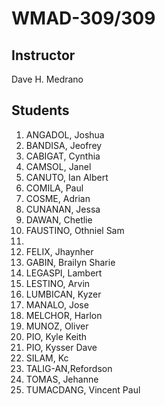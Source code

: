 <h1>WMAD-309/309</h1>

<h2>Instructor</h2>
Dave H. Medrano

<h2>Students</h2>
<ol>
  <li>ANGADOL, Joshua</li>
  <li>BANDISA, Jeofrey</li>
  <li>CABIGAT, Cynthia</li>
  <li>CAMSOL, Janel</li>
  <li>CANUTO, Ian Albert</li>
  <li>COMILA, Paul</li>
  <li>COSME, Adrian</li>
  <li>CUNANAN, Jessa</li>
  <li>DAWAN, Chetlie</li>
  <li>FAUSTINO, Othniel Sam<li>
  <li>FELIX, Jhaynher</li>
  <li>GABIN, Brailyn Sharie</li>
  <li>LEGASPI, Lambert</li>
  <li>LESTINO, Arvin</li>
  <li>LUMBICAN, Kyzer</li>
  <li>MANALO, Jose</li>
  <li>MELCHOR, Harlon</li>
  <li>MUNOZ, Oliver</li>
  <li>PIO, Kyle Keith</li>
  <li>PIO, Kysser Dave</li>
  <li>SILAM, Kc</li>
  <li>TALIG-AN,Refordson</li>
  <li>TOMAS, Jehanne</li>
  <li>TUMACDANG, Vincent Paul</li>
</ol>
